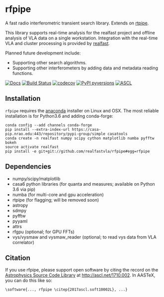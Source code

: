 # rfpipe

A fast radio interferometric transient search library. Extends on [rtpipe](http://github.com/caseyjlaw/rtpipe).

This library supports real-time analysis for the realfast project and offline analysis of VLA data on a single workstation. Integration with the real-time VLA and cluster processing is provided by [realfast](http://github.com/realfastvla/realfast).

Planned future development include:
- Supporting other search algorithms.
- Supporting other interferometers by adding data and metadata reading functions.

[![Docs](https://img.shields.io/badge/Made%20with-Sphinx-1f425f.svg)](https://realfastvla.github.io/rfpipe)
[![Build Status](https://travis-ci.org/realfastvla/rfpipe.svg?branch=master)](https://travis-ci.org/realfastvla/rfpipe)
[![codecov](https://codecov.io/gh/realfastvla/rfpipe/branch/master/graph/badge.svg)](https://codecov.io/gh/realfastvla/rfpipe)
[![PyPI pyversions](https://img.shields.io/pypi/pyversions/ansicolortags.svg)](https://pypi.python.org/pypi/rfpipe/)
[![ASCL](https://img.shields.io/badge/ascl-1710.002-blue.svg?colorB=262255)](https://ascl.net/1710.002)

## Installation

`rfpipe` requires the [anaconda](http://anaconda.com) installer on Linux and OSX. The most reliable installation is for Python3.6 and adding conda-forge:

```
conda config --add channels conda-forge
pip install --extra-index-url https://casa-pip.nrao.edu:443/repository/pypi-group/simple casatools
conda create -n realfast numpy scipy cython matplotlib numba pyfftw bokeh
source activate realfast
pip install -e git+git://github.com/realfastvla/rfpipe#egg=rfpipe
```

## Dependencies

- numpy/scipy/matplotlib
- casa6 python libraries (for quanta and measures; available on Python 3.6 via pip)
- numba (for multi-core and gpu acceleration)
- rtpipe (for flagging; will be removed soon)
- astropy
- sdmpy
- pyfftw
- pyyaml
- attrs
- rfgpu (optional; for GPU FFTs)
- vys/vysmaw and vysmaw_reader (optional; to read vys data from VLA correlator)

## Citation
If you use rfpipe, please support open software by citing the record on the [Astrophysics Source Code Library](ascl.net) at http://ascl.net/1710.002. In AASTeX, you can do this like so:
```
\software{..., rfpipe \citep{2017ascl.soft10002L}, ...}
```
